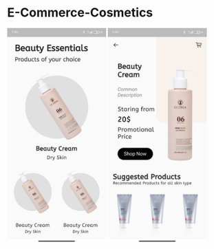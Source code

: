 # E-Commerce-Cosmetics
<div>
<img src="./assets/screens/screen_1.jpg" height="500" width="230"/>
<img src="./assets/screens/screen_2.jpg" height="500" width="230"/>
</div>
